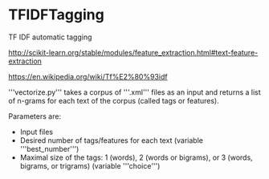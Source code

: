 # TFIDFTagging
TF IDF automatic tagging

http://scikit-learn.org/stable/modules/feature_extraction.html#text-feature-extraction

https://en.wikipedia.org/wiki/Tf%E2%80%93idf

'''vectorize.py''' takes a corpus of '''.xml''' files as an input and returns a list of n-grams for each text of the corpus (called tags or features).

Parameters are:
* Input files
* Desired number of tags/features for each text (variable '''best_number''')
* Maximal size of the tags: 1 (words), 2 (words or bigrams), or 3 (words, bigrams, or trigrams) (variable '''choice''')